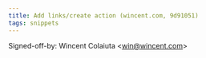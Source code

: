```yaml
---
title: Add links/create action (wincent.com, 9d91051)
tags: snippets
---
```


Signed-off-by: Wincent Colaiuta &lt;win@wincent.com&gt;
